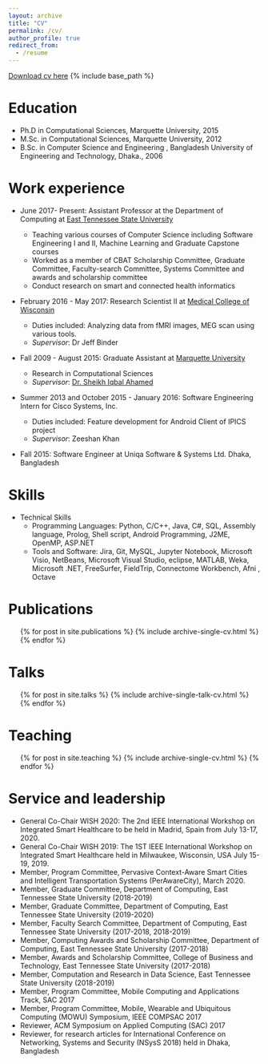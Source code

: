```yaml
---
layout: archive
title: "CV"
permalink: /cv/
author_profile: true
redirect_from:
  - /resume
---
```

[Download cv here](http://ferdaus.github.io/files/Kawsar_CV_2020.pdf)
{% include base_path %}

Education
======
* Ph.D in Computational Sciences, Marquette University, 2015 
* M.Sc. in Computational Sciences, Marquette University, 2012
* B.Sc. in Computer Science and Engineering ,  Bangladesh University of Engineering and Technology, Dhaka., 2006

Work experience
======
* June 2017- Present: Assistant Professor at  the Department of Computing at [East Tennessee State University](https://www.etsu.edu/ehome/)
  * Teaching various courses of Computer Science including Software Engineering I and II, Machine Learning  and Graduate Capstone courses
  * Worked as a member of CBAT Scholarship Committee, Graduate Committee, Faculty-search Committee, Systems Committee and awards and scholarship committee
  * Conduct research on smart and connected health informatics 
  
* February 2016 - May 2017:  Research Scientist II at [Medical College of Wisconsin](https://www.mcw.edu/)
    * Duties included: Analyzing data from fMRI images, MEG scan using various tools.
    * _Supervisor_: Dr Jeff Binder

* Fall 2009 -  August 2015: Graduate Assistant at [Marquette University](https://www.marquette.edu/)
  *  Research in Computational Sciences 
  *  _Supervisor_: [Dr. Sheikh Iqbal Ahamed](http://www.mscs.mu.edu/~iq/)

 * Summer 2013 and October 2015 - January 2016: Software Engineering Intern for Cisco Systems, Inc.
      * Duties included:  Feature development for Android Client of IPICS project
      * _Supervisor_: Zeeshan Khan

* Fall 2015: Software Engineer at Uniqa Software & Systems Ltd. Dhaka, Bangladesh
  
  
Skills
======
* Technical Skills
    * Programming Languages:  Python, C/C++, Java, C#, SQL, Assembly language, Prolog, Shell script, Android Programming, J2ME, OpenMP, ASP.NET
    * Tools and Software:  Jira, Git, MySQL, Jupyter Notebook, Microsoft Visio,  NetBeans, Microsoft Visual Studio, eclipse, MATLAB,  Weka, Microsoft .NET,  FreeSurfer, FieldTrip, Connectome Workbench, Afni ,  Octave 
  

Publications
======
  <ul>{% for post in site.publications %}
    {% include archive-single-cv.html %}
  {% endfor %}</ul>
  
Talks
======
  <ul>{% for post in site.talks %}
    {% include archive-single-talk-cv.html %}
  {% endfor %}</ul>
  
Teaching
======
  <ul>{% for post in site.teaching %}
    {% include archive-single-cv.html %}
  {% endfor %}</ul>
  
Service and leadership
======

* General Co-Chair WISH 2020: The 2nd IEEE International Workshop on Integrated Smart Healthcare to be held in Madrid, Spain from July 13-17, 2020.
* General Co-Chair WISH 2019: The 1ST IEEE International Workshop on Integrated Smart Healthcare held in Milwaukee, Wisconsin, USA July 15-19, 2019.
* Member, Program Committee, Pervasive Context-Aware Smart Cities and Intelligent Transportation Systems (PerAwareCity), March 2020. 
* Member, Graduate Committee, Department of Computing, East Tennessee State University (2018-2019)
* Member, Graduate Committee, Department of Computing, East Tennessee State University (2019-2020)
* Member, Faculty Search Committee, Department of Computing, East Tennessee State University (2017-2018, 2018-2019)
* Member, Computing Awards and Scholarship Committee, Department of Computing, East Tennessee State University (2017-2018)
* Member, Awards and Scholarship Committee, College of Business and Technology, East Tennessee State University (2017-2018)
* Member, Computation and Research in Data Science, East Tennessee State University (2018-2019)
* Member, Program Committee, Mobile Computing and Applications Track, SAC 2017
* Member, Program Committee, Mobile, Wearable and Ubiquitous Computing (MOWU) Symposium, IEEE COMPSAC 2017
* Reviewer, ACM Symposium on Applied Computing (SAC) 2017
* Reviewer, for research articles for International Conference on Networking, Systems and Security (NSysS 2018) held in Dhaka, Bangladesh


